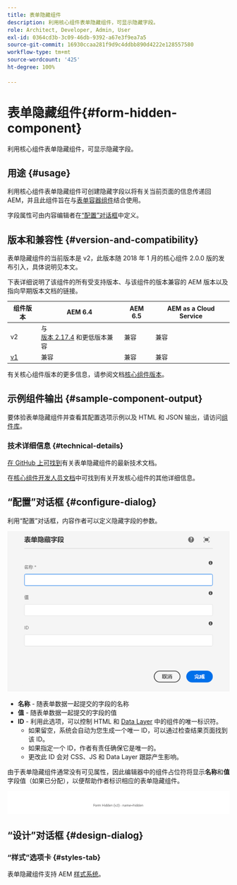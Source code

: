 ```yaml
---
title: 表单隐藏组件
description: 利用核心组件表单隐藏组件，可显示隐藏字段。
role: Architect, Developer, Admin, User
exl-id: 0364cd3b-3c09-46db-9392-a67e3f9ea7a5
source-git-commit: 16930ccaa281f9d9c4ddbb890d4222e128557580
workflow-type: tm+mt
source-wordcount: '425'
ht-degree: 100%

---
```


# 表单隐藏组件{#form-hidden-component}

利用核心组件表单隐藏组件，可显示隐藏字段。

## 用途 {#usage}

利用核心组件表单隐藏组件可创建隐藏字段以将有关当前页面的信息传递回 AEM，并且此组件旨在与[表单容器组件](form-container.md)结合使用。

字段属性可由内容编辑者在[“配置”对话框](form-hidden.md)中定义。

## 版本和兼容性 {#version-and-compatibility}

表单隐藏组件的当前版本是 v2，此版本随 2018 年 1 月的核心组件 2.0.0 版的发布引入，具体说明见本文。

下表详细说明了该组件的所有受支持版本、与该组件的版本兼容的 AEM 版本以及指向早期版本文档的链接。

| 组件版本 | AEM 6.4 | AEM 6.5 | AEM as a Cloud Service |
|--- |--- |--- |---|
| v2 | 与<br>[版本 2.17.4](/help/versions.md) 和更低版本兼容 | 兼容 | 兼容 |
| [v1](/help/components/v1/form-hidden-v1.md) | 兼容 | 兼容 | 兼容 |

有关核心组件版本的更多信息，请参阅文档[核心组件版本](/help/versions.md)。

## 示例组件输出 {#sample-component-output}

要体验表单隐藏组件并查看其配置选项示例以及 HTML 和 JSON 输出，请访问[组件库](https://adobe.com/go/aem_cmp_library_form_hidden_cn)。

### 技术详细信息 {#technical-details}

[在 GitHub 上可找到](https://adobe.com/go/aem_cmp_tech_form_hidden_v2_cn)有关表单隐藏组件的最新技术文档。

在[核心组件开发人员文档](/help/developing/overview.md)中可找到有关开发核心组件的其他详细信息。

## “配置”对话框 {#configure-dialog}

利用“配置”对话框，内容作者可以定义隐藏字段的参数。

![表单隐藏的“编辑”对话框](/help/assets/form-hidden-edit.png)

* **名称** - 随表单数据一起提交的字段的名称
* **值** - 随表单数据一起提交的字段的值
* **ID** - 利用此选项，可以控制 HTML 和 [Data Layer](/help/developing/data-layer/overview.md) 中的组件的唯一标识符。
   * 如果留空，系统会自动为您生成一个唯一 ID，可以通过检查结果页面找到该 ID。
   * 如果指定一个 ID，作者有责任确保它是唯一的。
   * 更改此 ID 会对 CSS、JS 和 Data Layer 跟踪产生影响。

由于表单隐藏组件通常没有可见属性，因此编辑器中的组件占位符将显示&#x200B;**名称**&#x200B;和&#x200B;**值**&#x200B;字段值（如果已分配），以便帮助作者标识相应的表单隐藏组件。

![表单隐藏组件示例](/help/assets/form-hidden-example.png)

## “设计”对话框 {#design-dialog}

### “样式”选项卡 {#styles-tab}

表单隐藏组件支持 AEM [样式系统](/help/get-started/authoring.md#component-styling)。
